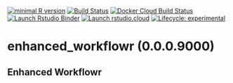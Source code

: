 
<!-- badges: start -->

[![minimal R
version](https://img.shields.io/badge/R%3E%3D-3.6.0-6666ff.svg)](https://cran.r-project.org/)
[![Build
Status](https://img.shields.io/travis/timtrice/enhanced_workflowr/master.svg)](https://travis-ci.org/timtrice/enhanced_workflowr)
[![Docker Cloud Build
Status](https://img.shields.io/docker/cloud/build/timtrice/enhanced_workflowr.svg?style=popout)](https://cloud.docker.com/repository/docker/timtrice/enhanced_workflowr)
[![Launch Rstudio
Binder](http://mybinder.org/badge.svg)](https://mybinder.org/v2/gh/timtrice/enhanced_workflowr/master?urlpath=rstudio)
[![Launch
rstudio.cloud](https://img.shields.io/badge/launch-rstudio.cloud-yellowgreen.svg)](https://rstudio.cloud/project/417421)
[![Lifecycle:
experimental](https://img.shields.io/badge/lifecycle-experimental-orange.svg)](https://www.tidyverse.org/lifecycle/#experimental)
<!-- badges: end -->

# enhanced\_workflowr (0.0.0.9000)

## Enhanced Workflowr
